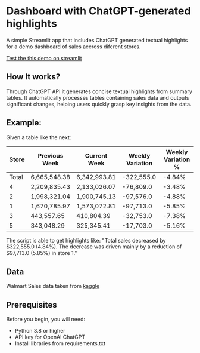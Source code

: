 # Dashboard with ChatGPT-generated highlights

A simple Streamlit app that includes ChatGPT generated textual highlights for a demo dashboard of sales accross diferent stores.

[Test the this demo on streamlit](https://highlightssalesdashboard.streamlit.app)

## How It works?

Through ChatGPT API it generates concise textual highlights from summary tables. It automatically processes tables containing sales data and outputs significant changes, helping users quickly grasp key insights from the data.

## Example:

Given a table like the next:

| Store | Previous Week | Current Week | Weekly Variation | Weekly Variation % |
|-------|---------------|--------------|------------------|--------------------|
| Total | 6,665,548.38  | 6,342,993.81 | -322,555.0       | -4.84%             |
| 4     | 2,209,835.43  | 2,133,026.07 | -76,809.0        | -3.48%             |
| 2     | 1,998,321.04  | 1,900,745.13 | -97,576.0        | -4.88%             |
| 1     | 1,670,785.97  | 1,573,072.81 | -97,713.0        | -5.85%             |
| 3     | 443,557.65    | 410,804.39   | -32,753.0        | -7.38%             |
| 5     | 343,048.29    | 325,345.41   | -17,703.0        | -5.16%             |

The script is able to get highlights like: "Total sales decreased by $322,555.0 (4.84%). The decrease was driven mainly by a reduction of $97,713.0 (5.85%) in store 1."

## Data
Walmart Sales data taken from  [kaggle ](https://www.kaggle.com/datasets/mikhail1681/walmart-sales)


## Prerequisites
Before you begin, you will need:
- Python 3.8 or higher
- API key for OpenAI ChatGPT
- Install libraries from requirements.txt